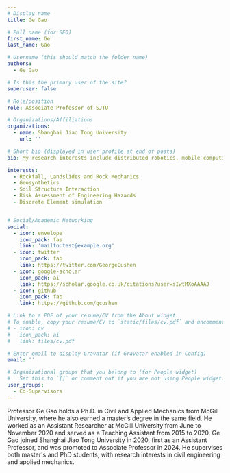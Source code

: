 ```yaml
---
# Display name
title: Ge Gao

# Full name (for SEO)
first_name: Ge
last_name: Gao

# Username (this should match the folder name)
authors:
  - Ge Gao

# Is this the primary user of the site?
superuser: false

# Role/position
role: Associate Professor of SJTU

# Organizations/Affiliations
organizations:
  - name: Shanghai Jiao Tong University 
    url: ''

# Short bio (displayed in user profile at end of posts)
bio: My research interests include distributed robotics, mobile computing, and programmable matter.

interests:
  - Rockfall, Landslides and Rock Mechanics
  - Geosynthetics
  - Soil Structure Interaction
  - Risk Assessment of Engineering Hazards
  - Discrete Element simulation


# Social/Academic Networking
social:
  - icon: envelope
    icon_pack: fas
    link: 'mailto:test@example.org'
  - icon: twitter
    icon_pack: fab
    link: https://twitter.com/GeorgeCushen
  - icon: google-scholar
    icon_pack: ai
    link: https://scholar.google.co.uk/citations?user=sIwtMXoAAAAJ
  - icon: github
    icon_pack: fab
    link: https://github.com/gcushen

# Link to a PDF of your resume/CV from the About widget.
# To enable, copy your resume/CV to `static/files/cv.pdf` and uncomment the lines below.
# - icon: cv
#   icon_pack: ai
#   link: files/cv.pdf

# Enter email to display Gravatar (if Gravatar enabled in Config)
email: ''

# Organizational groups that you belong to (for People widget)
#   Set this to `[]` or comment out if you are not using People widget.
user_groups:
  - Co-Supervisors
---
```

Professor Ge Gao holds a Ph.D. in Civil and Applied Mechanics from McGill University, where he also earned a master’s degree in the same field. He worked as an Assistant Researcher at McGill University from June to November 2020 and served as a Teaching Assistant from 2015 to 2020. Ge Gao joined Shanghai Jiao Tong University in 2020, first as an Assistant Professor, and was promoted to Associate Professor in 2024. He supervises both master's and PhD students, with research interests in civil engineering and applied mechanics.


